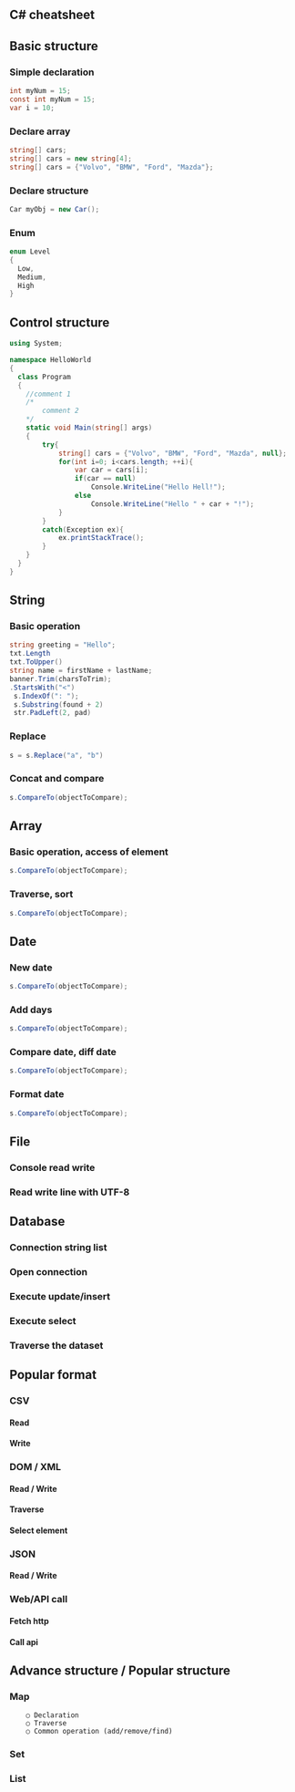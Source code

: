 ## C# cheatsheet

## Basic structure

### Simple declaration

```csharp
int myNum = 15;
const int myNum = 15;
var i = 10;
```

### Declare array

```csharp
string[] cars;
string[] cars = new string[4];
string[] cars = {"Volvo", "BMW", "Ford", "Mazda"};
```

### Declare structure

```csharp
Car myObj = new Car();
```

### Enum

```csharp
enum Level 
{
  Low,
  Medium,
  High
}
```

## Control structure

```csharp
using System;

namespace HelloWorld
{
  class Program
  {
    //comment 1
    /*
        comment 2
    */
    static void Main(string[] args)
    {
        try{
            string[] cars = {"Volvo", "BMW", "Ford", "Mazda", null};
            for(int i=0; i<cars.length; ++i){
                var car = cars[i];
                if(car == null)
                    Console.WriteLine("Hello Hell!");    
                else
                    Console.WriteLine("Hello " + car + "!");    
            }
        }
        catch(Exception ex){
            ex.printStackTrace();
        }
    }
  }
}
```


## String

### Basic operation

```csharp
string greeting = "Hello";
txt.Length
txt.ToUpper()
string name = firstName + lastName;
banner.Trim(charsToTrim);
.StartsWith("<")
 s.IndexOf(": ");
 s.Substring(found + 2)
 str.PadLeft(2, pad)
```

### Replace

```csharp
s = s.Replace("a", "b")
```

### Concat and compare

```csharp
s.CompareTo(objectToCompare);
```

## Array

### Basic operation, access of element

```csharp
s.CompareTo(objectToCompare);
```

### Traverse, sort

```csharp
s.CompareTo(objectToCompare);
```


## Date

### New date

```csharp
s.CompareTo(objectToCompare);
```

### Add days

```csharp
s.CompareTo(objectToCompare);
```

### Compare date, diff date

```csharp
s.CompareTo(objectToCompare);
```

### Format date

```csharp
s.CompareTo(objectToCompare);
```
	
## File

### Console read write

### Read write line with UTF-8

## Database

### Connection string list

### Open connection

### Execute update/insert

### Execute select

### Traverse the dataset

## Popular format

### CSV

#### Read

#### Write

### DOM / XML

#### Read / Write

#### Traverse

#### Select element

### JSON

#### Read / Write

### Web/API call

#### Fetch http

#### Call api

## Advance structure / Popular structure

### Map
		○ Declaration
		○ Traverse
		○ Common operation (add/remove/find)
### Set
	

### List
